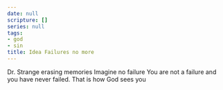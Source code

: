 ```yaml
---
date: null
scripture: []
series: null
tags:
- god
- sin
title: Idea Failures no more
---
```



Dr. Strange erasing memories
Imagine no failure
You are not a failure and you have never failed. That is how God sees you